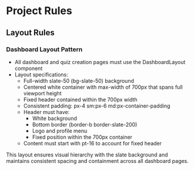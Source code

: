 # Project Rules

## Layout Rules

### Dashboard Layout Pattern

- All dashboard and quiz creation pages must use the DashboardLayout component
- Layout specifications:
  - Full-width slate-50 (bg-slate-50) background
  - Centered white container with max-width of 700px that spans full viewport height
  - Fixed header contained within the 700px width
  - Consistent padding: px-4 sm:px-6 md:px-container-padding
  - Header must have:
    - White background
    - Bottom border (border-b border-slate-200)
    - Logo and profile menu
    - Fixed position within the 700px container
  - Content must start with pt-16 to account for fixed header

This layout ensures visual hierarchy with the slate background and maintains consistent spacing and containment across all dashboard pages.
